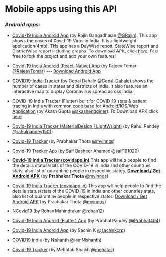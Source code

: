 # Mobile apps using this API

### _Android apps:_

- [Covid-19 India Android App](https://github.com/GRajin/Covid-19IndiaApp) (by Rajin Gangadharan [@GRajin](https://github.com/GRajin)). This app shows the cases of Covid-19 Virus in India. It is a lightweight application(4mb). This app has a DayWise report, StateWise report and DistrictWise report including graphs. To download APK, click [here](https://github.com/GRajin/Covid-19IndiaApp/releases/download/Covid19_India_v1.0/Covid-19.India.apk). Feel free to fork the project and add your own features!

- [Covid-19 India Android (React-Native) App](https://github.com/RajeevTomar/Covid-19) (by Rajeev Tomar [@RajeevTomar](https://github.com/RajeevTomar/)) --- <a href="http://positivemind.co.in/apk/covid-19_v1.1.apk"> Download Android App</a>

- [COVID19-India-Tracker](https://github.com/Gopal-Dahale/COVID19-India-Tracker) (by Gopal Dahale [@Gopal-Dahale](https://github.com/Gopal-Dahale)) shows the number of cases in states and districts of India. It also features an interactive map to display Coronavirus spread across India.

- [COVID-19 India Tracker (Flutter) built for COVID-19 stats & patient tracing in India with common code base for Android/IOS/Web Application](https://github.com/akashengginer/covid-19_tracker_india) (by Akash Gupta [@akashengginer](https://github.com/akashengginer)). To Download APK click [here](https://github.com/akashengginer/covid-19_tracker_india/blob/master/apk/app-release.apk) 

- [Covid-19 India Tracker (MaterialDesign | LightWeight)](https://tinyurl.com/covid19IndiaTracker) (by Rahul Pandey [@rahulpandey1501](http://github.com/rahulpandey1501))

- [Covid-19 Tracker](http://covidapp.in) (by Prabhakar Thota [@myinnos](https://github.com/myinnos))

- [Covid-19 Tracker App](https://github.com/saif191020/covid-19-Tracker-App) (by Saif Basheer Ahamed [@saif191020](https://github.com/saif191020))

- __[Covid-19 India Tracker (covidapp.in)](http://covidapp.in)__ This app will help people to find the details status/stats of the COVID-19 in India and other countries stats, also list of quarantine people in respective states. __[Download / Get Android APK](https://drive.google.com/file/d/1n35tQndjuDJR8l1-zYHu6UBO-ZFibFuO/view)__ (by __Prabhakar Thota__ [@myinnos](https://github.com/myinnos))

- [Covid-19 India Tracker (covidapp.in)](http://covidapp.in) This app will help people to find the details status/stats of the COVID-19 in India and other countries stats, also list of quarantine people in respective states. [Download / Get Android APK](https://drive.google.com/file/d/1n35tQndjuDJR8l1-zYHu6UBO-ZFibFuO/view) (by Prabhakar Thota [@myinnos](https://github.com/myinnos))

- [NCovid19](http://covid.softycom.in) (by Rohan Mahindrakar [@rohan12](https://github.com/ROHAN12))

- [Covid-19 India Android (Flutter) App](https://github.com/iPrabhat404/covid19-flutter) (by Prabhat Pandey [@iPrabhat404](https://github.com/iPrabhat404))

- [Covid-19 India Android App](https://tinyurl.com/covid19indiask) (by Sachin K [@sachinkcrp](https://github.com/sachinkcrp))

- [COVID19 India](https://github.com/iamnishanth/Covid19India) (by Nishanth [@iamNishanth](https://github.com/iamnishanth))

- [Covid-19 Tracker](https://github.com/Mehatab/covid-19) (by Mehatab Shaikh [@mehatab](https://github.com/Mehatab))
